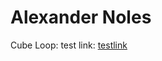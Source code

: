 # Alexander Noles

Cube Loop:
test link: [testlink](https://alexandernoles.github.io/Website/cube-loop/)
